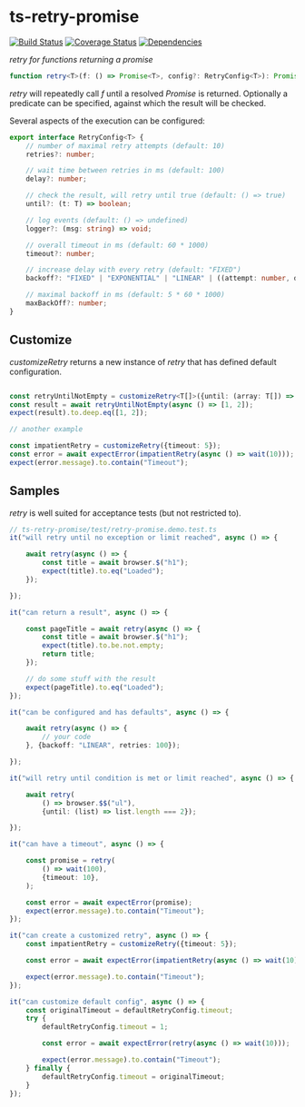 # ts-retry-promise #

[![Build Status](https://travis-ci.org/normartin/ts-retry-promise.svg?branch=master)](https://travis-ci.org/normartin/ts-retry-promise)
[![Coverage Status](https://coveralls.io/repos/github/normartin/ts-retry-promise/badge.svg?branch=master)](https://coveralls.io/github/normartin/ts-retry-promise?branch=master)
[![Dependencies](https://david-dm.org/normartin/ts-retry-promise.svg)](https://david-dm.org/normartin/ts-retry-promise)


_retry for functions returning a promise_


```typescript
function retry<T>(f: () => Promise<T>, config?: RetryConfig<T>): Promise<T> {}
```

_retry_ will repeatedly call _f_ until a resolved _Promise_ is returned. 
Optionally a predicate can be specified, against which the result will be checked.

Several aspects of the execution can be configured:

```typescript
export interface RetryConfig<T> {
    // number of maximal retry attempts (default: 10)
    retries?: number;

    // wait time between retries in ms (default: 100)
    delay?: number;

    // check the result, will retry until true (default: () => true)
    until?: (t: T) => boolean;

    // log events (default: () => undefined)
    logger?: (msg: string) => void;

    // overall timeout in ms (default: 60 * 1000)
    timeout?: number;

    // increase delay with every retry (default: "FIXED")
    backoff?: "FIXED" | "EXPONENTIAL" | "LINEAR" | ((attempt: number, delay: number) => number);

    // maximal backoff in ms (default: 5 * 60 * 1000)
    maxBackOff?: number;
}
```

## Customize ##

_customizeRetry_ returns a new instance of _retry_ that has defined default configuration.

```typescript

const retryUntilNotEmpty = customizeRetry<T[]>({until: (array: T[]) => array.length > 0});
const result = await retryUntilNotEmpty(async () => [1, 2]);
expect(result).to.deep.eq([1, 2]);

// another example

const impatientRetry = customizeRetry({timeout: 5});
const error = await expectError(impatientRetry(async () => wait(10)));
expect(error.message).to.contain("Timeout");
```

## Samples ##

_retry_ is well suited for acceptance tests (but not restricted to).

```typescript
// ts-retry-promise/test/retry-promise.demo.test.ts
it("will retry until no exception or limit reached", async () => {

    await retry(async () => {
        const title = await browser.$("h1");
        expect(title).to.eq("Loaded");
    });

});

it("can return a result", async () => {

    const pageTitle = await retry(async () => {
        const title = await browser.$("h1");
        expect(title).to.be.not.empty;
        return title;
    });

    // do some stuff with the result
    expect(pageTitle).to.eq("Loaded");
});

it("can be configured and has defaults", async () => {

    await retry(async () => {
        // your code
    }, {backoff: "LINEAR", retries: 100});

});

it("will retry until condition is met or limit reached", async () => {

    await retry(
        () => browser.$$("ul"),
        {until: (list) => list.length === 2});

});

it("can have a timeout", async () => {

    const promise = retry(
        () => wait(100),
        {timeout: 10},
    );

    const error = await expectError(promise);
    expect(error.message).to.contain("Timeout");
});

it("can create a customized retry", async () => {
    const impatientRetry = customizeRetry({timeout: 5});

    const error = await expectError(impatientRetry(async () => wait(10)));

    expect(error.message).to.contain("Timeout");
});

it("can customize default config", async () => {
    const originalTimeout = defaultRetryConfig.timeout;
    try {
        defaultRetryConfig.timeout = 1;

        const error = await expectError(retry(async () => wait(10)));

        expect(error.message).to.contain("Timeout");
    } finally {
        defaultRetryConfig.timeout = originalTimeout;
    }
});
```
